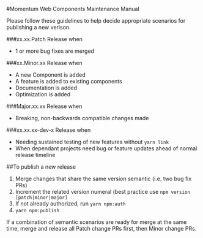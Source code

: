 #Momentum Web Components Maintenance Manual

Please follow these guidelines to help decide appropriate  scenarios for publishing a new verison.

###xx.xx.Patch Release when
* 1 or more bug fixes are merged

###xx.Minor.xx Release when
* A new Component is added
* A feature is added to existing components
* Documentation is added
* Optimization is added

###Major.xx.xx Release when
* Breaking, non-backwards compatible changes made

###xx.xx.xx-dev-x Release when
* Needing sustained testing of new features without `yarn link`
* When dependant projects need bug or feature updates ahead of normal release timeline

##To publish a new release
1. Merge changes that share the same version semantic (i.e. two bug fix PRs)
2. Increment the related version numeral (best practice use `npm version [patch|minor|major]`
3. If not already authorized, run `yarn npm:auth`
4. `yarn npm:publish`

If a combination of semantic scenarios are ready for merge at the same time, merge and release all Patch change PRs first, then Minor change PRs.